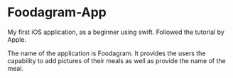 # Foodagram-App
My first iOS application, as a beginner using swift. Followed the tutorial by Apple.

The name of the application is Foodagram. It provides the users the capability to add pictures of their meals as well as provide the name of the meal.

